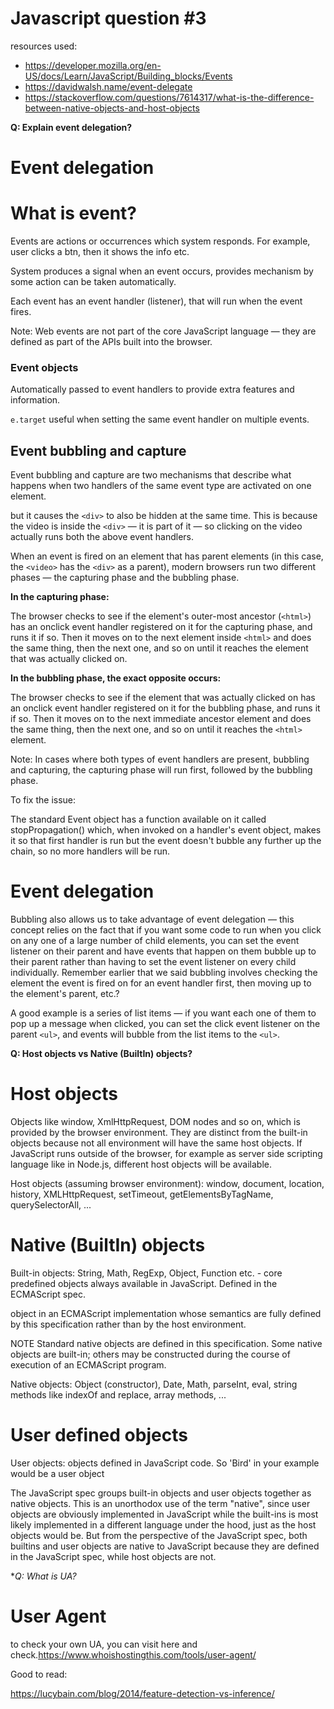 # Javascript question #3

resources used:
- https://developer.mozilla.org/en-US/docs/Learn/JavaScript/Building_blocks/Events
- https://davidwalsh.name/event-delegate
- https://stackoverflow.com/questions/7614317/what-is-the-difference-between-native-objects-and-host-objects
  

**Q: Explain event delegation?**

# Event delegation

# What is event?

Events are actions or occurrences which system responds. For example, user clicks a btn, then it shows the info etc.

System produces a signal when an event occurs, provides mechanism by some action can be taken automatically. 

Each event has an event handler (listener), that will run when the event fires.

Note: Web events are not part of the core JavaScript language — they are defined as part of the APIs built into the browser.

### Event objects

Automatically passed to event handlers to provide extra features and information.

`e.target` useful when setting the same event handler on multiple events.

## Event bubbling and capture

Event bubbling and capture are two mechanisms that describe what happens when two handlers of the same event type are activated on one element. 

 but it causes the `<div>` to also be hidden at the same time. This is because the video is inside the `<div>` — it is part of it — so clicking on the video actually runs both the above event handlers.

When an event is fired on an element that has parent elements (in this case, the `<video>` has the `<div>` as a parent), modern browsers run two different phases — the capturing phase and the bubbling phase.

**In the capturing phase:**

The browser checks to see if the element's outer-most ancestor (`<html>`) has an onclick event handler registered on it for the capturing phase, and runs it if so.
Then it moves on to the next element inside `<html>` and does the same thing, then the next one, and so on until it reaches the element that was actually clicked on.

**In the bubbling phase, the exact opposite occurs:**

The browser checks to see if the element that was actually clicked on has an onclick event handler registered on it for the bubbling phase, and runs it if so.
Then it moves on to the next immediate ancestor element and does the same thing, then the next one, and so on until it reaches the `<html>` element.

Note: In cases where both types of event handlers are present, bubbling and capturing, the capturing phase will run first, followed by the bubbling phase.

To fix the issue:

The standard Event object has a function available on it called stopPropagation() which, when invoked on a handler's event object, makes it so that first handler is run but the event doesn't bubble any further up the chain, so no more handlers will be run.

# Event delegation

Bubbling also allows us to take advantage of event delegation — this concept relies on the fact that if you want some code to run when you click on any one of a large number of child elements, you can set the event listener on their parent and have events that happen on them bubble up to their parent rather than having to set the event listener on every child individually. Remember earlier that we said bubbling involves checking the element the event is fired on for an event handler first, then moving up to the element's parent, etc.?

A good example is a series of list items — if you want each one of them to pop up a message when clicked, you can set the click event listener on the parent `<ul>`, and events will bubble from the list items to the `<ul>`.

**Q: Host objects vs Native (BuiltIn) objects?**

# Host objects

Objects like window, XmlHttpRequest, DOM nodes and so on, which is provided by the browser environment. They are distinct from the built-in objects because not all environment will have the same host objects. If JavaScript runs outside of the browser, for example as server side scripting language like in Node.js, different host objects will be available.

Host objects (assuming browser environment): window, document, location, history, XMLHttpRequest, setTimeout, getElementsByTagName, querySelectorAll, ...

# Native (BuiltIn) objects

Built-in objects: String, Math, RegExp, Object, Function etc. - core predefined objects always available in JavaScript. Defined in the ECMAScript spec.

object in an ECMAScript implementation whose semantics are fully defined by this specification rather than by the host environment.

NOTE Standard native objects are defined in this specification. Some native objects are built-in; others may be constructed during the course of execution of an ECMAScript program.

Native objects: Object (constructor), Date, Math, parseInt, eval, string methods like indexOf and replace, array methods, ...

# User defined objects

User objects: objects defined in JavaScript code. So 'Bird' in your example would be a user object

The JavaScript spec groups built-in objects and user objects together as native objects. This is an unorthodox use of the term "native", since user objects are obviously implemented in JavaScript while the built-ins is most likely implemented in a different language under the hood, just as the host objects would be. But from the perspective of the JavaScript spec, both builtins and user objects are native to JavaScript because they are defined in the JavaScript spec, while host objects are not.

**Q: What is UA?*

# User Agent

to check your own UA, you can visit here and check.https://www.whoishostingthis.com/tools/user-agent/

Good to read:

https://lucybain.com/blog/2014/feature-detection-vs-inference/